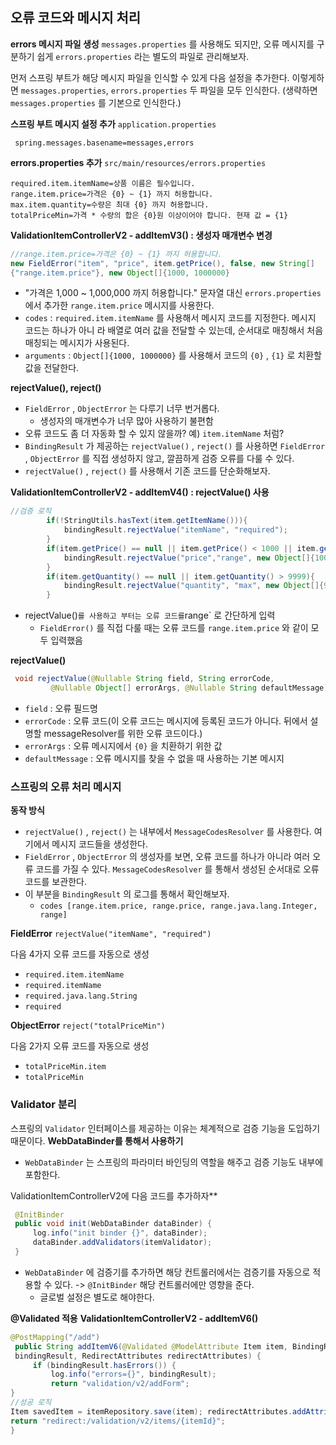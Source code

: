 ## 오류 코드와 메시지 처리
**errors 메시지 파일 생성**
`messages.properties` 를 사용해도 되지만, 오류 메시지를 구분하기 쉽게 `errors.properties` 라는 별도의 파일로 관리해보자.

먼저 스프링 부트가 해당 메시지 파일을 인식할 수 있게 다음 설정을 추가한다. 이렇게하면 `messages.properties`, `errors.properties` 두 파일을 모두 인식한다. (생략하면 `messages.properties` 를 기본으로 인식한다.)

**스프링 부트 메시지 설정 추가** `application.properties`
```
 spring.messages.basename=messages,errors
```

**errors.properties 추가** `src/main/resources/errors.properties`
```
required.item.itemName=상품 이름은 필수입니다.
range.item.price=가격은 {0} ~ {1} 까지 허용합니다.
max.item.quantity=수량은 최대 {0} 까지 허용합니다.
totalPriceMin=가격 * 수량의 합은 {0}원 이상이어야 합니다. 현재 값 = {1}
```
**ValidationItemControllerV2 - addItemV3() : 생성자 매개변수 변경**
```java 
//range.item.price=가격은 {0} ~ {1} 까지 허용합니다.
new FieldError("item", "price", item.getPrice(), false, new String[]
{"range.item.price"}, new Object[]{1000, 1000000} 
```
-  "가격은 1,000 ~ 1,000,000 까지 허용합니다." 문자열 대신 `errors.properties`에서 추가한 `range.item.price` 메시지를 사용한다.
- `codes` : `required.item.itemName` 를 사용해서 메시지 코드를 지정한다. 메시지 코드는 하나가 아니 라 배열로 여러 값을 전달할 수 있는데, 순서대로 매칭해서 처음 매칭되는 메시지가 사용된다.
- `arguments` : `Object[]{1000, 1000000}` 를 사용해서 코드의 `{0}` , `{1}` 로 치환할 값을 전달한다.


**rejectValue(), reject()**
- `FieldError` , `ObjectError` 는 다루기 너무 번거롭다.
	- 생성자의 매개변수가 너무 많아 사용하기 불편함
- 오류 코드도 좀 더 자동화 할 수 있지 않을까? 예) `item.itemName` 처럼?
- `BindingResult` 가 제공하는 `rejectValue()` , `reject()` 를 사용하면 `FieldError` , `ObjectError` 를 직접 생성하지 않고, 깔끔하게 검증 오류를 다룰 수 있다. 
- `rejectValue()` , `reject()` 를 사용해서 기존 코드를 단순화해보자.

**ValidationItemControllerV2 - addItemV4() : rejectValue() 사용** 
```java
//검증 로직
        if(!StringUtils.hasText(item.getItemName())){
            bindingResult.rejectValue("itemName", "required");
        }
        if(item.getPrice() == null || item.getPrice() < 1000 || item.getPrice() > 1000000){
            bindingResult.rejectValue("price","range", new Object[]{1000,1000000}, null);
        }
        if(item.getQuantity() == null || item.getQuantity() > 9999){
            bindingResult.rejectValue("quantity", "max", new Object[]{9999}, null);
        }
```
- rejectValue()` 를 사용하고 부터는 오류 코드를 `range` 로 간단하게 입력
	- `FieldError()` 를 직접 다룰 때는 오류 코드를 `range.item.price` 와 같이 모두 입력했음

**rejectValue()**
```java
 void rejectValue(@Nullable String field, String errorCode,
         @Nullable Object[] errorArgs, @Nullable String defaultMessage);
```
- `field` : 오류 필드명
- `errorCode` : 오류 코드(이 오류 코드는 메시지에 등록된 코드가 아니다. 뒤에서 설명할 messageResolver를 위한 오류 코드이다.)
- `errorArgs` : 오류 메시지에서 `{0}` 을 치환하기 위한 값
- `defaultMessage` : 오류 메시지를 찾을 수 없을 때 사용하는 기본 메시지

### 스프링의 오류 처리 메시지

**동작 방식**
- `rejectValue()` , `reject()` 는 내부에서 `MessageCodesResolver` 를 사용한다. 여기에서 메시지
코드들을 생성한다.
- `FieldError` , `ObjectError` 의 생성자를 보면, 오류 코드를 하나가 아니라 여러 오류 코드를 가질 수
있다. `MessageCodesResolver` 를 통해서 생성된 순서대로 오류 코드를 보관한다. 
- 이 부분을 `BindingResult` 의 로그를 통해서 확인해보자.
	- `codes [range.item.price, range.price, range.java.lang.Integer, range]`


**FieldError** `rejectValue("itemName", "required")` 

다음 4가지 오류 코드를 자동으로 생성

- `required.item.itemName` 
- `required.itemName` 
- `required.java.lang.String` 
- `required`

**ObjectError** `reject("totalPriceMin")` 

다음 2가지 오류 코드를 자동으로 생성

- `totalPriceMin.item`
- `totalPriceMin`

### Validator 분리
스프링의 `Validator` 인터페이스를 제공하는 이유는 체계적으로 검증 기능을 도입하기 때문이다.
**WebDataBinder를 통해서 사용하기**
- `WebDataBinder` 는 스프링의 파라미터 바인딩의 역할을 해주고 검증 기능도 내부에 포함한다.

ValidationItemControllerV2에 다음 코드를 추가하자** 
```java
 @InitBinder
 public void init(WebDataBinder dataBinder) {
     log.info("init binder {}", dataBinder);
     dataBinder.addValidators(itemValidator);
 }
```
- `WebDataBinder` 에 검증기를 추가하면 해당 컨트롤러에서는 검증기를 자동으로 적용할 수 있다. -> `@InitBinder` 해당 컨트롤러에만 영향을 준다. 
	- 글로벌 설정은 별도로 해야한다.

**@Validated 적용**
**ValidationItemControllerV2 - addItemV6()**
```java
@PostMapping("/add")
 public String addItemV6(@Validated @ModelAttribute Item item, BindingResult
 bindingResult, RedirectAttributes redirectAttributes) {
     if (bindingResult.hasErrors()) {
         log.info("errors={}", bindingResult);
         return "validation/v2/addForm";
}
//성공 로직
Item savedItem = itemRepository.save(item); redirectAttributes.addAttribute("itemId", savedItem.getId()); redirectAttributes.addAttribute("status", true);
return "redirect:/validation/v2/items/{itemId}";
}
```

